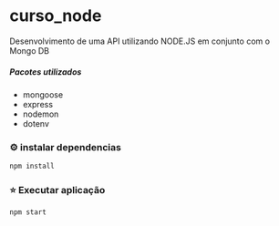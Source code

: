 # curso_node

Desenvolvimento de uma API utilizando NODE.JS em conjunto com o Mongo DB

##### Pacotes utilizados

<ul>
    <li>mongoose</li>
    <li>express</li>
    <li>nodemon</li>
    <li>dotenv</li>
</ul>

### :gear: instalar dependencias

```sh
npm install
```

### :star: Executar aplicação

```sh
npm start
```